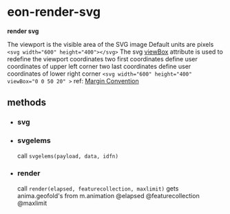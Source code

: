 
# eon-render-svg
**render svg**

 The viewport is the visible area of the SVG image
 Default units are pixels
 `<svg width="600" height="400"></svg>`
 The svg [viewBox](http://tutorials.jenkov.com/svg/svg-viewport-view-box.html) attribute is used to redefine the viewport coordinates
 two first coordinates define user coordinates of upper left corner
 two last coordinates define user coordinates of lower right corner
 `<svg width="600" height="400" viewBox="0 0 50 20" >`
ref: [Margin Convention](https://bl.ocks.org/mbostock/3019563)
## methods
* ### svg
* ### svgelems
     call `svgelems(payload, data, idfn)`
* ### render
     call `render(elapsed, featurecollection, maxlimit)`
     gets anima.geofold's from m.animation
  @elapsed
  @featurecollection
  @maxlimit